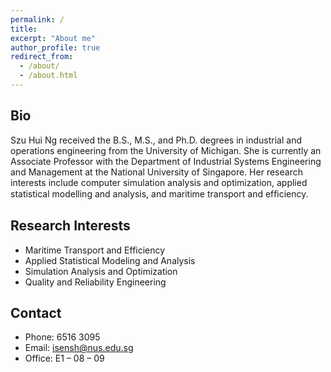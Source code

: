 ```yaml
---
permalink: /
title:
excerpt: "About me"
author_profile: true
redirect_from: 
  - /about/
  - /about.html
---
```


## Bio
Szu Hui Ng received the B.S., M.S., and Ph.D. degrees in industrial and operations engineering from the University of Michigan. She is currently an Associate Professor with the Department of Industrial Systems Engineering and Management at the National University of Singapore. Her research interests include computer simulation analysis and optimization, applied statistical modelling and analysis, and maritime transport and efﬁciency.


## Research Interests
* Maritime Transport and Efficiency
* Applied Statistical Modeling and Analysis
* Simulation Analysis and Optimization
* Quality and Reliability Engineering

## Contact

* Phone: 6516 3095
* Email: isensh@nus.edu.sg
* Office: E1 – 08 – 09
